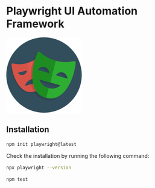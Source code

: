 # Playwright UI Automation Framework


![alt text](docs/playwright-logo.png)

## Installation

```bash
npm init playwright@latest
```

Check the installation by running the following command:

```bash
npx playwright --version
```

```bash
npm test

```
